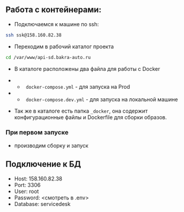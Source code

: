 


## Работа с контейнерами:

- Подключаемся к машине по ssh:
```bash
ssh ssk@158.160.82.38 
```
- Переходим в рабочий каталог проекта
```bash
cd /var/www/api-sd.bakra-auto.ru
```
- В каталоге расположены два файла для работы с Docker
- - ` docker-compose.yml` - для запуска на Prod
- - ` docker-compose.dev.yml` - для запуска на локальной машине

- Так же в каталоге есть папка `_docker`, она содержит конфигурационные файлы и Dockerfile для сборки образов.

### При первом запуске

- производим сборку и запуск

## Подключение к БД

- Host: 158.160.82.38
- Port: 3306
- User: root
- Password: <смотреть в .env>
- Database: servicedesk





